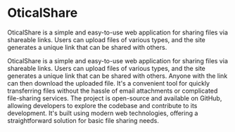 # OticalShare
OticalShare is a simple and easy-to-use web application for sharing files via shareable links.  Users can upload files of various types, and the site generates a unique link that can be shared with others. 


OticalShare is a simple and easy-to-use web application for sharing files via shareable links.  Users can upload files of various types, and the site generates a unique link that can be shared with others.  Anyone with the link can then download the uploaded file.  It's a convenient tool for quickly transferring files without the hassle of email attachments or complicated file-sharing services.  The project is open-source and available on GitHub, allowing developers to explore the codebase and contribute to its development.  It's built using modern web technologies, offering a straightforward solution for basic file sharing needs.
